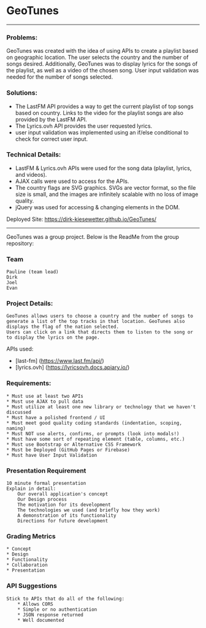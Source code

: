 # GeoTunes
_____________________________________________________________________________________________

### Problems:
GeoTunes was created with the idea of using APIs to create a playlist based on geographic location. The user selects the country and the number of songs desired. Additionally, GeoTunes was to display lyrics for the songs of the playlist, as well as a video of the chosen song. User input validation was needed for the number of songs selected.  


### Solutions:
* The LastFM API provides a way to get the current playlist of top songs based on country. Links to the video for the playlist songs are also provided by the LastFM API. 
* The Lyrics.ovh API provides the user requested lyrics.
* user input validation was implemented using an if/else conditional to check for correct user input.

### Technical Details:
* LastFM & Lyrics.ovh APIs were used for the song data (playlist, lyrics, and videos).
* AJAX calls were used to access for the APIs.
* The country flags are SVG graphics. SVGs are vector format, so the file size is small, and the images are infinitely scalable with no loss of image quality.
* jQuery was used for accessing & changing elements in the DOM.


Deployed Site: https://dirk-kiesewetter.github.io/GeoTunes/

_____________________________________________________________________________________________


GeoTunes was a group project. Below is the ReadMe from the group repository:

### Team

    Pauline (team lead)
    Dirk
    Joel
    Evan

### Project Details:

    GeoTunes allows users to choose a country and the number of songs to generate a list of the top tracks in that location. GeoTunes also displays the flag of the nation selected.
    Users can click on a link that directs them to listen to the song or to display the lyrics on the page.

APIs used:
* [last-fm] (https://www.last.fm/api/)
* [lyrics.ovh] (https://lyricsovh.docs.apiary.io/)

### Requirements:

    * Must use at least two APIs
    * Must use AJAX to pull data
    * Must utilize at least one new library or technology that we haven't discussed
    * Must have a polished frontend / UI
    * Must meet good quality coding standards (indentation, scoping, naming)
    * Must NOT use alerts, confirms, or prompts (look into modals!)
    * Must have some sort of repeating element (table, columns, etc.)
    * Must use Bootstrap or Alternative CSS Framework
    * Must be Deployed (GitHub Pages or Firebase)
    * Must have User Input Validation

### Presentation Requirement

    10 minute formal presentation
    Explain in detail:
        Our overall application's concept
        Our Design process
        The motivation for its development
        The technologies we used (and briefly how they work)
        A demonstration of its functionality
        Directions for future development

### Grading Metrics

    * Concept
    * Design
    * Functionality
    * Collaboration
    * Presentation

### API Suggestions

    Stick to APIs that do all of the following:
        * Allows CORS
        * Simple or no authentication
        * JSON response returned
        * Well documented